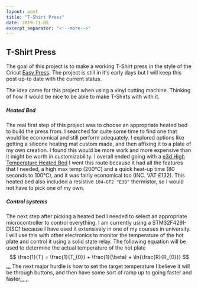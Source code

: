 ```yaml
---
layout: post
title: "T-Shirt Press"
date: 2019-11-05
excerpt_separator: "<!--more-->"
---
```

## T-Shirt Press
The goal of this project is to make a working T-Shirt press in the style of the Cricut [Easy Press](https://cricut.com/en_us/cricut-easypress).
The project is still in it's early days but I will keep this post up-to date with the current status.

The idea came for this project when using a vinyl cutting machine. Thinking of how it would be nice to be able to
make T-Shirts with with it.
<!--more-->
##### Heated Bed
The real first step of this project was to choose an appropriate heated bed to build the press from. I searched for quite some time to find one that would be economical and still perform adequately. I explored options like getting a silicone heating mat custom made, and then affixing it to a plate of my own creation. I found this would be more work and more expensive than it might be worth in customizability. I overall ended going with a [e3d High Temperature Heated Bed](https://e3d-online.com/high-temperature-heated-beds) I went this route because it had all the features that I needed, a high max temp (200&deg;C) and a quick heat-up time (80 seconds to 100&deg;C), and it was fairly economical too (INC. VAT &pound;132). This heated bed also included a resistive `104-GT2 "E3D"` thermistor, so I would not have to pick one of my own.

##### Control systems
The next step after picking a heated bed I needed to select an appropriate microcontroller to control everything. I am currently using a STM32F429I-DISC1 because I have used it extensively in one of my courses in university. I will use this with other electronics to monitor the temperature of the hot plate and control it using a solid state relay. The following equation will be used to determine the actual temperature of the hot plate$$ \frac{1}{T} = \frac{1}{T_{0}} + \frac{1}{\beta} + \ln{\frac{R}{R_{0}}} $$[...](https://community.st.com/s/question/0D50X0000AU39YK/is-stm32-microcontrols-are-capable-to-calculate-natural-logarithm-) The next major hurdle is how to set the target temperature I believe it will be through buttons, and then have some sort of ramp up to going faster and faster[...](https://community.st.com/s/question/0D50X00009XkWSgSAN/detecting-long-button-press-on-stm32f3)[,,,](https://www.teachmemicro.com/arduino-pid-control-tutorial/)  

[//]: # (This loads the latex converter.)
<script type="text/javascript" async
  src="https://cdn.mathjax.org/mathjax/latest/MathJax.js?config=TeX-MML-AM_CHTML">
</script>
